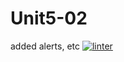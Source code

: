# Unit5-02
added alerts, etc 
 [![linter](https://github.com/JacksonNaufal/Unit5-02/workflows/linter/badge.svg)](https://github.com/marketplace/actions/super-linter)    
